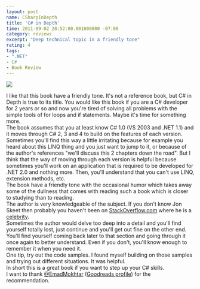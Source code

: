 ```yaml
---
layout: post
name: CSharpInDepth
title: 'C# in Depth'
time: 2011-09-02 20:52:00.001000000 -07:00
category: reviews
excerpt: "Deep technical topic in a friendly tone"
rating: 4
tags:
- ".NET"
- C#
- Book Review
---
```

<img class="imageOnRight" src="{{ site.reviewsImagesFolder }}{{ page.name }}/CSharpInDepthCover.jpg">

<div class="stars" title="{{ page.rating }} Stars" data-percent="{{ rating.rating }}"></div>

I like that this book have a friendly tone.
It's not a reference book, but C# in Depth is true to its title. You would like this book if you are a C# developer for 2 years or so and now you're tired of solving all problems with the simple tools of for loops and if statements. Maybe it's time for something more.  
The book assumes that you at least know C# 1.0 (VS 2003 and .NET 1.1) and it moves through C# 2, 3 and 4 to build on the features of each version.  
Sometimes you'll find this way a little irritating because for example you heard about this LINQ thing and you just want to jump to it, or because of the author's references "we'll discuss this 2 chapters down the road". But I think that the way of moving through each version is helpful because sometimes you'll work on an application that is required to be developed for .NET 2.0 and nothing more. Then, you'll understand that you can't use LINQ, extension methods, etc.  
The book have a friendly tone with the occasional humor which takes away some of the dullness that comes with reading such a book which is closer to studying than to reading.  
The author is very knowledgeable of the subject. If you don't know Jon Skeet then probably you haven't been on <a href="http://www.stackoverflow.com">StackOverflow.com</a> where he is a <a href="http://stackoverflow.com/users/22656/jon-skeet">celebrity</a>.  
Sometimes the author would delve too deep into a detail and you'll find yourself totally lost, just continue and you'll get out fine on the other end. You'll find yourself coming back later to that section and going through it once again to better understand. Even if you don't, you'll know enough to remember it when you need it.  
One tip, try out the code samples. I found myself building on those samples and trying out different situations. It was helpful.  
In short this is a great book if you want to step up your C# skills.  
I want to thank <a href="https://twitter.com/#%21/EmadMokhtar">@EmadMokhtar</a> (<a href="http://www.goodreads.com/user/show/3775730">Goodreads profile</a>) for the recommendation.  